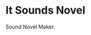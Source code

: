 It Sounds Novel
================================================================================

Sound Novel Maker.
